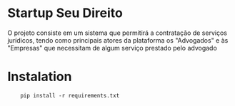 # Startup Seu Direito

O projeto consiste em um sistema que permitirá a contratação de serviços jurídicos, tendo como principais atores da
plataforma os "Advogados" e às "Empresas" que necessitam de algum serviço prestado pelo advogado

# Instalation

```
	pip install -r requirements.txt
```


